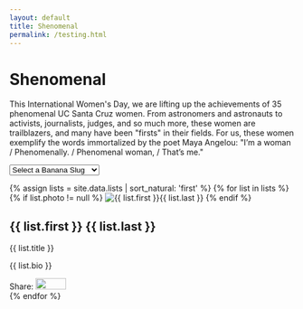 ```yaml
---
layout: default
title: Shenomenal
permalink: /testing.html
---
```


<!-- intro -->
<div class="masonry-wrapper">
  <div class="container align-center">
    <h1 class="title"><strong>She</strong>nomenal</h1>
    <p class="three-fourth">This International Women's Day, we are lifting up the achievements of 35 phenomenal UC Santa Cruz women. From astronomers and astronauts to activists, journalists, judges, and so much more, these women are trailblazers, and many have been "firsts" in their fields. For us, these women exemplify the words immortalized by the poet Maya Angelou: "I’m a woman / Phenomenally. / Phenomenal woman, / That’s me."</p>
    <form>
      <select id="nav" name="nav">
        <option value="">Select a Banana Slug</option>
        {% for list in site.data.lists %}
        <option value="{{ list.last | downcase | replace: ' ', '' }}">{{ list.first }} {{ list.last }}</option>
        {% endfor %}
      </select>
    </form>
  </div>
  <!-- mansonry container -->
  <div class="masonry">
    {% assign lists = site.data.lists | sort_natural: 'first' %}
    {% for list in lists %}
      <div class="masonry-item {% if list.featured != null %} featured {% endif%}" id="{{ list.last | downcase | replace: ' ', '' }}">
        {% if list.photo != null %}
          <img src="{{ list.photo }}" alt="{{ list.first }}{{ list.last }}">
        {% endif %}
        <h2>{{ list.first }} {{ list.last }}</h2>
        <p class="affiliation">{{ list.title }}</p>
        <p>{{ list.bio }}</p>
        <div class="share-content">
          Share: <a href="https://twitter.com/intent/tweet?text={{ list.first }}{{ list.last }}: {{ list.bio | truncate: 100 }}&amp;url={{ site.url }}%23{{ list.last | downcase | replace: ' ', ''}}" class="social"><i class="fab fa-twitter"></i></a>  <a href="#" onclick="facebook_fb('https://women.ucsc.edu/{{ list.last | downcase | replace: ' ', ''}}'); return false;" rel="follow" share_url="https://women.ucsc.edu/{{ list.last | downcase | replace: ' ', ''}}" class="btnShare"><i class="fab fa-facebook-f"></i></a>  <a href="https://www.linkedin.com/shareArticle?mini=true&url=https://alumni.ucsc.edu/faber&title=Create LinkedIn Share button on Website Webpages&summary=chillyfacts.com&source=Chillyfacts" onclick="window.open(this.href, 'mywin',
'left=20,top=20,width=500,height=500,toolbar=1,resizable=0'); return false;" ><img src="http://chillyfacts.com/wp-content/uploads/2017/06/LinkedIN.gif" alt="" width="54" height="20" /></a>
        </div>
      </div>
    {% endfor %}
  </div>
  <!-- end mansonry container -->
</div>
<!-- end mansonry-wrapper -->





